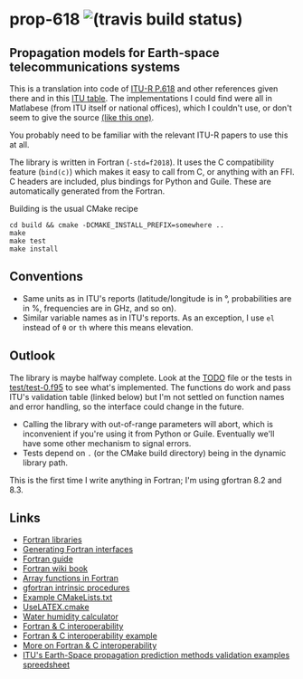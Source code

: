 
# prop-618 ![(travis build status)](https://travis-ci.org/lloda/prop-618.svg?branch=master) #

## Propagation models for Earth-space telecommunications systems

This is a translation into code of [ITU-R P.618](https://www.itu.int/dms_pubrec/itu-r/rec/p/R-REC-P.618-13-201712-I!!PDF-E.pdf) and other references given there and in this [ITU table](https://www.itu.int/en/ITU-R/study-groups/rsg3/Pages/iono-tropo-spheric.aspx). The implementations I could find were all in Matlabese (from ITU itself or national offices), which I couldn't use, or don't seem to give the source [(like this one)](https://logiciels.cnes.fr/fr/content/propa).

You probably need to be familiar with the relevant ITU-R papers to use this at all.

The library is written in Fortran (`-std=f2018`). It uses the C compatibility feature (`bind(c)`) which makes it easy to call from C, or anything with an FFI. C headers are included, plus bindings for Python and Guile. These are automatically generated from the Fortran.

Building is the usual CMake recipe

```
cd build && cmake -DCMAKE_INSTALL_PREFIX=somewhere ..
make
make test
make install
```

## Conventions

* Same units as in ITU's reports (latitude/longitude is in °, probabilities are in %, frequencies are in GHz, and so on).
* Similar variable names as in ITU's reports. As an exception, I use `el` instead of `θ` or `th` where this means elevation.

## Outlook

The library is maybe halfway complete. Look at the [TODO](TODO) file or the tests in [test/test-0.f95](test/test-0.f95) to see what's implemented. The functions do work and pass ITU's validation table (linked below) but I'm not settled on function names and error handling, so the interface could change in the future.

* Calling the library with out-of-range parameters will abort, which is inconvenient if you're using it from Python or Guile. Eventually we'll have some other mechanism to signal errors.
* Tests depend on `.` (or the CMake build directory) being in the dynamic library path.

This is the first time I write anything in Fortran; I'm using gfortran 8.2 and 8.3.

## Links

* [Fortran libraries](https://github.com/rabbiabram/awesome-fortran)
* [Generating Fortran interfaces](http://fortranwiki.org/fortran/show/Generating+C+Interfaces)
* [Fortran guide](http://www.egr.unlv.edu/~ed/fortranv3.pdf)
* [Fortran wiki book](https://en.wikibooks.org/wiki/Category:Book:Fortran)
* [Array functions in Fortran](https://www.phy.ornl.gov/csep/pl/node18.html)
* [gfortran intrinsic procedures](https://gcc.gnu.org/onlinedocs/gfortran/Intrinsic-Procedures.html#Intrinsic-Procedures)
* [Example CMakeLists.txt](https://github.com/stevengj/nlopt/blob/master/CMakeLists.txt)
* [UseLATEX.cmake](https://gitlab.kitware.com/kmorel/UseLATEX/blob/master/UseLATEX.pdf)
* [Water humidity calculator](https://www.cactus2000.de/uk/unit/masshum.shtml)
* [Fortran & C interoperability](https://gcc.gnu.org/onlinedocs/gfortran/Interoperability-with-C.html)
* [Fortran & C interoperability example](https://stackoverflow.com/a/30430656)
* [More on Fortran & C interoperability](https://stackoverflow.com/a/14503508)
* [ITU's Earth-Space propagation prediction methods validation examples spreedsheet](https://www.itu.int/en/ITU-R/study-groups/rsg3/ionotropospheric/CG-3M3J-13-ValEx-Rev4_2.xlsx)
